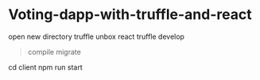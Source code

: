 # Voting-dapp-with-truffle-and-react

open new directory
truffle unbox react
truffle develop
>compile
>migrate

cd client
npm run start
